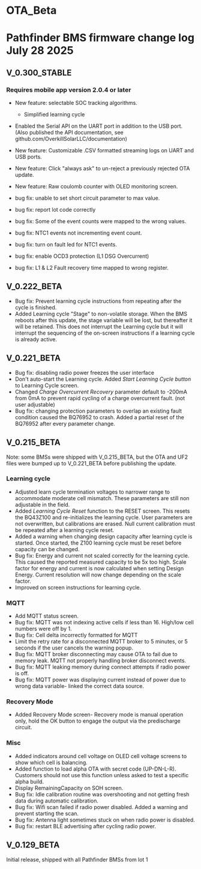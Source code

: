 # OTA_Beta

# Pathfinder BMS firmware change log July 28 2025

## V_0.300_STABLE
### Requires mobile app version 2.0.4 or later
 - New feature: selectable SOC tracking algorithms.
 	- Simplified learning cycle
 - Enabled the Serial API on the UART port in addition to the USB port. (Also published the API documentation, see github.com/OverkillSolarLLC/documentation)
 - New feature: Customizable .CSV formatted streaming logs on UART and USB ports.
 - New feature: Click "always ask" to un-reject a previously rejected OTA update.
 - New feature: Raw coulomb counter with OLED monitoring screen.

 - bug fix: unable to set short circuit parameter to max value.
 - bug fix: report lot code correctly
 - bug fix: Some of the event counts were mapped to the wrong values.
 - bug fix: NTC1 events not incrementing event count.
 - bug fix: turn on fault led for NTC1 events.
 - bug fix: enable OCD3 protection (L1 DSG Overcurrent)
 - bug fix: L1 & L2 Fault recovery time mapped to wrong register.

## V_0.222_BETA
 - Bug fix: Prevent learning cycle instructions from repeating after the cycle is finished.
 - Added Learning cycle "Stage" to non-volatile storage. When the BMS reboots after this update, the stage variable will be lost, but thereafter it will be retained. This does not interrupt the Learning cycle but it will interrupt the sequencing of the on-screen instructions if a learning cycle is already active.

## V_0.221_BETA
 - Bug fix: disabling radio power freezes the user interface
 - Don't auto-start the Learning cycle. Added _Start Learning Cycle button_ to Learning Cycle screen.
 - Changed _Charge Overcurrent Recovery_ parameter default to -200mA from 0mA to prevent rapid cycling of a charge overcurrent fault. (not user adjustable)
 - Bug fix: changing protection parameters to overlap an existing fault condition caused the BQ76952 to crash. Added a partial reset of the BQ76952 after every parameter change.


## V_0.215_BETA
Note: some BMSs were shipped with V_0.215_BETA, but the OTA and UF2 files were bumped up to V_0.221_BETA before publishing the update.
### Learning cycle 
- Adjusted learn cycle termination voltages to narrower range to accommodate moderate cell mismatch. These parameters are still non adjustable in the field.    
- Added _Learning Cycle Reset_ function to the RESET screen. This resets the BQ43Z100 and re-initializes the learning cycle. User parameters are not overwritten, but calibrations are erased. Null current calibration must be repeated after a learning cycle reset.   
- Added a warning when changing design capacity after learning cycle is started. Once started, the Z100 learning cycle must be reset before capacity can be changed. 
- Bug fix: Energy and current not scaled correctly for the learning cycle. This caused the reported measured capacity to be 5x too high. Scale factor for energy and current is now calculated when setting Design Energy. Current resolution will now change depending on the scale factor.    
- Improved on screen instructions for learning cycle.

### MQTT
 - Add MQTT status screen.
 - Bug fix: MQTT was not indexing active cells if less than 16. High/low cell numbers were off by 1.
 - Bug fix: Cell delta incorrectly formatted for MQTT
 - Limit the retry rate for a disconnected MQTT broker to 5 minutes, or 5 seconds if the user cancels the warning popup.
 - Bug fix: MQTT broker disconnecting may cause OTA to fail due to memory leak. MQTT not properly handling broker disconnect events.
 - Bug fix: MQTT leaking memory during connect attempts if radio power is off.
 - Bug fix: MQTT power was displaying current instead of power due to wrong data variable- linked the correct data source.

### Recovery Mode
- Added Recovery Mode screen- Recovery mode is manual operation only, hold the OK button to engage the output via the predischarge circuit.

### Misc
- Added indicators around cell voltage on OLED cell voltage screens to show which cell is balancing.    
- Added function to load alpha OTA with secret code (UP-DN-L-R). Customers should not use this function unless asked to test a specific alpha build.     
- Display RemainingCapacity on SOH screen.      
- Bug fix: Idle calibration routine was overshooting and not getting fresh data during automatic calibration.     
- Bug fix: Wifi scan failed if radio power disabled. Added a warning and prevent starting the scan.    
- Bug fix: Antenna light sometimes stuck on when radio power is disabled.   
- Bug fix: restart BLE advertising after cycling radio power.

## V_0.129_BETA 
Initial release, shipped with all Pathfinder BMSs from lot 1